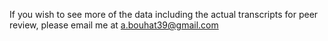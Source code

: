 If you wish to see more of the data including the actual transcripts for peer review, please email me at a.bouhat39@gmail.com
